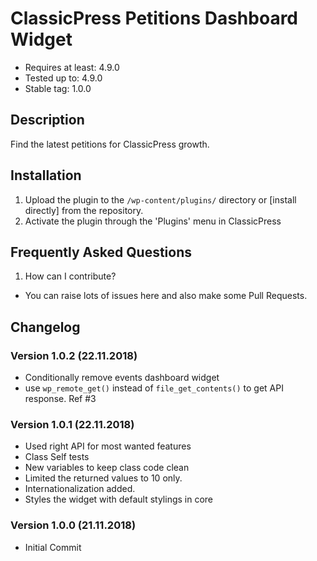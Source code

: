 # ClassicPress Petitions Dashboard Widget
* Requires at least: 4.9.0
* Tested up to: 4.9.0
* Stable tag: 1.0.0


## Description

Find the latest petitions for ClassicPress growth.

## Installation
1. Upload the plugin to the `/wp-content/plugins/` directory or [install directly] from the repository.
1. Activate the plugin through the 'Plugins' menu in ClassicPress

## Frequently Asked Questions
1. How can I contribute?
* You can raise lots of issues here and also make some Pull Requests.

## Changelog

### Version 1.0.2 (22.11.2018)
* Conditionally remove events dashboard widget
* use `wp_remote_get()` instead of `file_get_contents()` to get API response. Ref #3

### Version 1.0.1 (22.11.2018)
* Used right API for most wanted features
* Class Self tests
* New variables to keep class code clean
* Limited the returned values to 10 only.
* Internationalization added.
* Styles the widget with default stylings in core

### Version 1.0.0 (21.11.2018)
* Initial Commit
